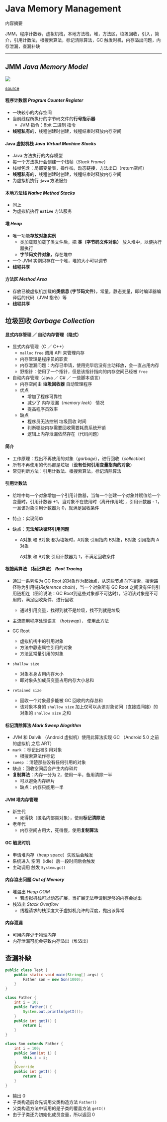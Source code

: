 # Java Memory Management

内容摘要

JMM，程序计数器，虚拟机栈，本地方法栈，堆，方法区，垃圾回收，引入，简介，引用计数法，根搜索算法，标记清除算法，GC 触发时机，内存溢出问题，内存泄漏，查漏补缺

---

## JMM *Java Memory Model* 

![](http://gityuan.com/images/jvm/stack_heap_info.png)

[source](http://gityuan.com/2016/01/09/java-memory/)

#### 程序计数器 *Program Counter Register*

* 一块较小的内存空间
* 当前线程所执行的字节码文件的**行号指示器**
  * JVM 指令：8bit 二进制 指令
* **线程私有**的，线程创建时创建，线程结束时释放内存空间

#### Java 虚拟机栈 *Java Virtual Machine Stacks*

* Java 方法执行的内存模型
* 每一个方法执行会创建一个栈帧（*Stack Frame*）
* 栈帧包含：局部变量表，操作栈，动态链接，方法出口（return空间）
* **线程私有**的，线程创建时创建，线程结束时释放内存空间
* 为虚拟机执行 **`java`** 方法服务

#### 本地方法栈 *Native Method Stacks*

* 同上
* 为虚拟机执行 **`native`** 方法服务

#### 堆 *Heap*

* 唯一功能**存放对象实例**
  * 类加载器加载了类文件后，把 **类（字节码文件对象）** 放入堆中，以便执行器执行
  * **字节码文件对象**，存在堆中
* 一个 JVM 实例只存在一个堆，堆的大小可以调节
* **线程共享**

#### 方法区 *Method Area*

* 存放已被虚拟机加载的**类信息 (字节码文件）**，常量，静态变量，即时编译器编译后的代码（JVM 指令）等
* **线程共享**

## 垃圾回收 *Garbage Collection*

#### 显式内存管理 ／ 自动内存管理（隐式）

* 显式内存管理（C ／ C++）
  * `malloc`   `free`  调用 API 来管理内存
  * 内存管理是程序员的职责
  * 内存泄漏问题：内存已申请，使用完毕后没有主动释放，会一直占用内存
  * 野指针：使用了一个指针，但是该指针指向的内存空间已经被 `free`
* 自动内存管理（Java ／ C# ／ 一些脚本语言）
  * 内存空间由 **垃圾回收器** 自动管理程序
  * 优点
    * 增加了程序可靠性
    * 减少了 内存泄漏（*memory leek*） 情况
    * 提高程序员效率
  * 缺点
    * 程序员无法控制 垃圾回收 时间
    * 判断哪些内存需要回收需要耗费系统开销
    * 逻辑上内存泄漏依然存在（代码问题）

#### 简介

* 工作原理：找出不再使用的对象（*garbage*），进行回收（*collection*）
* 所有不再使用的代码都是垃圾（**没有任何引用变量指向的对象**）
* 常见判断方法：引用计数法、根搜索算法，标记清除算法

#### 引用计数法

* 给堆中每一个对象增加一个引用计数器，当每一个创建一个对象并赋值给一个变量时，引用计数器 +1，当对象不在使用时（离开作用域），引用计数器 - 1，一旦该对象引用计数器为 0，就满足回收条件

* 特点：实现简单

* 缺点：**无法解决循环引用问题**

  *  A对象 和 B对象 都为垃圾时，A对象 引用指向 B对象，B对象 引用指向 A对象

     A对象 和 B对象 引用计数器为 1，不满足回收条件

#### 根搜索算法 （标记算法） *Root Tracing*

* 通过一系列名为 GC Root 的对象作为起始点，从这些节点向下搜索，搜索路径称为引用链(*Reference chain*)，当一个对象所有 GC Root 之间没有任何引用链相连（图论说法：GC Root到这些对象都不可达时），证明该对象是不可用的，满足回收条件，进行回收
  * 通过引用变量，找得到就不是垃圾，找不到就是垃圾


* 主流商用程序处理语言 （*hotswap*）， 使用此方法
* GC Root
  * 虚拟机栈中的引用对象
  * 方法中静态属性引用的对象
  * 方法区常量引用的对象
* `shallow size`
  * 对象本身占用内存大小
  * 即对象头加成员变量占用内存大小总和
* `retained size`
  * 回收一个对象最多能被 GC 回收的内存总和
  * 该对象本身的 `shallow size` 加上仅可以从该对象访问（直接或间接）的对象的 `shallow size` 之和

#### 标记清除算法 *Mark Sweep Alogrithm*

* JVM 和 Dalvik （Android 虚拟机）使用此算法实现 GC （Android 5.0 之前的虚拟机 之后 ART）
* `mark`  ：标记出被引用对象
  * 根搜索算法作标记
* `sweep`  ：清楚那些没有任何引用的对象
* 缺点：回收空间后会产生内存碎片
* **复制算法**：内存一分为 2，使用一半，备用清除一半
  * 可以避免内存碎片
  * 缺点：内存只能用一半

#### JVM 堆内存管理

* 新生代
  * 死得快（匿名内部类对象），使用**标记清除法**
* 老年代
  * 内存空间占用大，死得慢，使用**复制算法**

#### GC 触发时机

* 申请堆内存（heap space）失败后会触发
* 系统进入 空闲（idle）后一段时间后会触发
* 主动调用 触发 `System.gc()`

#### 内存溢出问题 *Out of Memory*

* 堆溢出 *Heap OOM*
  * 若虚拟机栈可以动态扩展，当扩展无法申请到足够的内存会抛出
* 栈溢出 *Stack Overflow*
  * 线程请求的栈深度大于虚拟机允许的深度，抛出该异常

#### 内存泄漏

* 可用内存少于物理内存
* 内存泄漏可能会导致内存溢出（堆溢出）


## 查漏补缺

```Java
public class Test {
    public static void main(String[] args) {
        Father son = new Son(1000);
    }
}

class Father {
    int i = 10;
    public Father() {
        System.out.println(getI());
    }
    public int getI() {
        return i;
    }
}

class Son extends Father {
    int i = 100;
    public Son(int i) {
        this.i = i;
    }
    @Override
    public int getI() {
        return i;
    }
}
```

* 输出 0
* 子类构造前会先调用父类构造方法 `Father()`
* 父类构造方法中调用的是子类的覆盖方法 `getI()`
* 由于子类还为初始化成员变量，所以返回 0